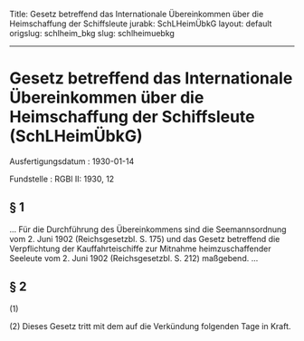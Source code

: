 Title: Gesetz betreffend das Internationale Übereinkommen über die Heimschaffung der
  Schiffsleute
jurabk: SchLHeimÜbkG
layout: default
origslug: schlheim_bkg
slug: schlheimuebkg

---

# Gesetz betreffend das Internationale Übereinkommen über die Heimschaffung der Schiffsleute (SchLHeimÜbkG)

Ausfertigungsdatum
:   1930-01-14

Fundstelle
:   RGBl II: 1930, 12



## § 1

... Für die Durchführung des Übereinkommens sind die
Seemannsordnung              vom 2. Juni 1902 (Reichsgesetzbl. S. 175)
und das Gesetz betreffend die Verpflichtung der Kauffahrteischiffe zur
Mitnahme heimzuschaffender Seeleute vom 2. Juni 1902 (Reichsgesetzbl.
S. 212) maßgebend. ...


## § 2

(1)

(2) Dieses Gesetz tritt mit dem auf die Verkündung folgenden Tage in
Kraft.

